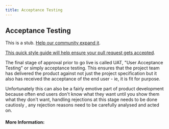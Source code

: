 ```yaml
---
title: Acceptance Testing
---
```


## Acceptance Testing

This is a stub. [Help our community expand it](https://github.com/freeCodeCamp/guide-articles/tree/master/articles/Agile/Acceptance-Testing/index.md).

[This quick style guide will help ensure your pull request gets accepted](https://github.com/freeCodeCamp/guide-articles/blob/master/README.md).

<!-- The article goes here, in GitHub-flavored Markdown. Feel free to add YouTube videos, images, and CodePen/JSBin embeds  -->
The final stage of approval prior to go live is called UAT, "User Acceptance Testing" or simply acceptance testing. This ensures that the project team has delivered the product against not just the project specification but it also has received the acceptance of the end user - ie, it is fit for purpose. 

Unfortunately this can also be a fairly emotive part of product development because often end users don't know what they want until you show them what they don't want, handling rejections at this stage needs to be done cautiosly , any rejection reasons need to be carefully analysed and acted on. 
#### More Information:
<!-- Please add any articles you think might be helpful to read before writing the article -->


